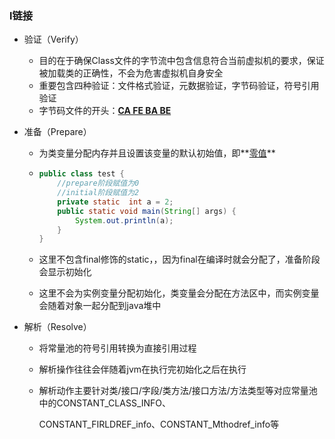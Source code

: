 ### l链接

- 验证（Verify）

  - 目的在于确保Class文件的字节流中包含信息符合当前虚拟机的要求，保证被加载类的正确性，不会为危害虚拟机自身安全
  - 重要包含四种验证：文件格式验证，元数据验证，字节码验证，符号引用验证
  - 字节码文件的开头：**<u>CA FE BA BE</u>**

- 准备（Prepare）

  - 为类变量分配内存并且设置该变量的默认初始值，即**<u>零值</u>**

  - ```java
    public class test {
        //prepare阶段赋值为0
        //initial阶段赋值为2
        private static  int a = 2;
        public static void main(String[] args) {
            System.out.println(a);
        }
    }
    ```

  - 这里不包含final修饰的static，，因为final在编译时就会分配了，准备阶段会显示初始化

  - 这里不会为实例变量分配初始化，类变量会分配在方法区中，而实例变量会随着对象一起分配到java堆中

- 解析（Resolve）

  - 将常量池的符号引用转换为直接引用过程

  - 解析操作往往会伴随着jvm在执行完初始化之后在执行

  - 解析动作主要针对类/接口/字段/类方法/接口方法/方法类型等对应常量池中的CONSTANT_CLASS_INFO、

    CONSTANT_FIRLDREF_info、CONSTANT_Mthodref_info等